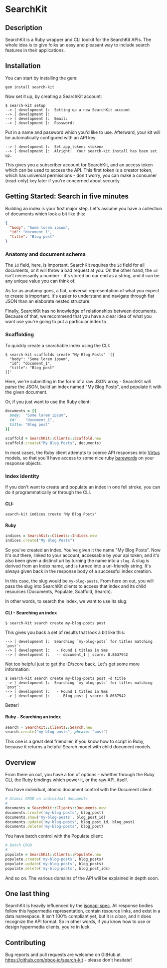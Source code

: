 # SearchKit

## Description

SearchKit is a Ruby wrapper and CLI toolkit for the SearchKit APIs.  The whole idea is to give folks an easy and pleasant way to include search features in their applications.

## Installation

You can start by installing the gem:

    gem install search-kit

Now set it up, by creating a SearchKit account:

```
$ search-kit setup
--> [ development ]:  Setting up a new SearchKit account
--> [ development ]:
--> [ development ]:  Email:
--> [ development ]:  Password:
```

Put in a name and password which you'd like to use.  Afterward, your
kit will be automatically configured with an API key:

```
--> [ development ]:  Set app_token: <token>
--> [ development ]:  Alright!  Your search-kit install has been set up.
```

This gives you a subscriber account for SearchKit, and an access token which can be used to access the API.  This first token is a creator token, which has universal permissions - don't worry, you can make a consumer (read-only) key later if you're concerned about security.

## Getting Started: Search in five minutes

Building an index is your first major step.  Let's assume you have a collection of documents which look a bit like this:

```json
{
  "body": "Some lorem ipsum",
  "id": "document_1",
  "title": "Blog post"
}
```
### Anatomy and document schema

The `id` field, here, is important.  SearchKit requires the `id` field for all documents, or it will throw a bad request at you.  On the other hand, the `id` isn't necessarily a number - it's stored on our end as a string, and it can be any unique value you can think of.

As far as anatomy goes, a flat, universal representation of what you expect to create is important.  It's easier to understand and navigate through flat JSON than an elaborate nested structure.

Finally, SearchKit has no knowledge of relationships between documents. Because of that, we recommend that you have a clear idea of what you want use you're going to put a particular index to.

### Scaffolding

To quickly create a searchable index using the CLI:

```
$ search-kit scaffolds create "My Blog Posts" '[{
  "body": "Some lorem ipsum",
  "id": "document_1",
  "title": "Blog post"
}]'
```

Here, we're submitting in the form of a raw JSON array - SearchKit will parse the JSON, build an index named "My Blog Posts", and populate it with the given document.

Or, if you just want to use the Ruby client:

```ruby
documents = [{
  body:  "Some lorem ipsum",
  id:    "document_1",
  title: "Blog post"
}]

scaffold = SearchKit::Clients::Scaffold.new
scaffold.create("My Blog Posts", documents)
```

In most cases, the Ruby client attempts to coerce API responses into [Virtus](https://github.com/solnic/virtus) models, so that you'll have access to some nice ruby [barewords](http://devblog.avdi.org/2012/10/01/barewords/) on your response objects.

### Index identity

If you don't want to create and populate an index in one fell stroke, you can do it programmatically or through the CLI.

#### CLI:

```
search-kit indices create "My Blog Posts"
```

#### Ruby

```ruby
indices = SearchKit::Clients::Indices.new
indices.create("My Blog Posts")
```

So you've created an index.  You've given it the name "My Blog Posts".  Now it's out there, linked to your account, accessable by your api token, and it's also been given a distinct uri by turning the name into a `slug`.  A slug is derived from an Index name, and is turned into a uri-friendly string.  It's always given back in the response body of a successful index creation.

In this case, the slug would be `my-blog-posts`.  From here on out, you will pass the slug into SearchKit clients to access that index and its child resources (Documents, Populate, Scaffold, Search).

In other words, to search the index, we want to use its slug:

#### CLI - Searching an index

```
$ search-kit search create my-blog-posts post
```

This gives you back a set of results that look a bit like this:

```
--> [ development ]:  Searching `my-blog-psts` for titles matching `post`:
--> [ development ]:   - Found 1 titles in 9ms
--> [ development ]:   -- document_1 | score: 0.8637942
```

Not too helpful just to get the ID/score back.  Let's get some more information:

```
$ search-kit search create my-blog-posts post -d title
--> [ development ]:  Searching `my-blog-psts` for titles matching `post`:
--> [ development ]:   - Found 1 titles in 9ms
--> [ development ]:   -- Blog post | score: 0.8637942
```

Better!

#### Ruby - Searching an index

```ruby
search = SearchKit::Clients::Search.new
search.create("my-blog-posts", phrase: "post")
```

This one is a great deal friendlier, if you know how to script in Ruby, because it returns a helpful Search model with child document models.

## Overview

From there on out, you have a ton of options - whether through the Ruby CLI, the Ruby bindings which power it, or the raw API, itself.

You have individual, atomic document control with the Document client:

```ruby
# Atomic CRUD on individual documents
#
documents = SearchKit::Clients::Documents.new
documents.create('my-blog-posts', blog_post)
documents.show('my-blog-posts', blog_post_id)
documents.update('my-blog-posts', blog_post_id, blog_post)
documents.delete('my-blog-posts', blog_post)
```

You have batch control with the Populate client:

```ruby
# Batch CRUD
#
populate = SearchKit::Clients::Populate.new
populate.create('my-blog-posts', blog_posts)
populate.update('my-blog-posts', blog_posts)
populate.delete('my-blog-posts', blog_post_ids)
```

And so on.  The various domains of the API will be explained in depth soon.

## One last thing

SearchKit is heavily influenced by the [jsonapi spec](http://jsonapi.org).  All response bodies follow this hypermedia representation, contain resource links, and exist in a data namespace.  It isn't 100% compliant yet, but it is _close_, and it does recognize the API format.  So in other words, if you know how to use or design hypermedia clients, you're in luck.

## Contributing

Bug reports and pull requests are welcome on GitHub at https://github.com/qbox-io/search-kit - please don't hesitate!
